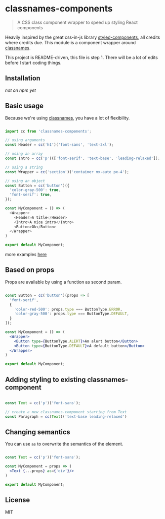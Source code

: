 # classnames-components

> A CSS class component wrapper to speed up styling React components

Heavily inspired by the great css-in-js library [styled-components](https://github.com/styled-components), all credits where credits due.
This module is a component wrapper around [classnames](https://github.com/JedWatson/classnames).

This project is README-driven, this file is step 1. There will be a lot of edits before I start coding things.

## Installation

*not on npm yet*

## Basic usage

Because we're using [classnames](https://github.com/JedWatson/classnames), you have a lot of flexibility.

```js

import cc from 'classnames-components';

// using arguments
const Header = cc('h1')('font-sans', 'text-3xl');

// using an array
const Intro = cc('p')(['font-serif', 'text-base', 'leading-relaxed']);

// using a string
const Wrapper = cc('section')('container mx-auto px-4');

// using an object
const Button = cc('button')({
  'color-gray-500': true,
  'font-serif': true,
});

const MyComponent = () => (
  <Wrapper>
    <Header>A title</Header>
    <Intro>A nice intro</Intro>
    <Button>Ok</Button>
  </Wrapper>
)

export default MyComponent;

```

more examples [here](https://github.com/JedWatson/classnames#usage)

## Based on props

Props are available by using a function as second param.

```jsx

const Button = cc('button')(props => [
  'font-serif',
  {
    'color-red-500': props.type === ButtonType.ERROR,
    'color-gray-500': props.type === ButtonType.DEFAULT,
  }
]);

const MyComponent = () => (
  <Wrapper>
    <Button type={ButtonType.ALERT}>An alert button</Button>
    <Button type={ButtonType.DEFAULT}>A default button</Button>
  </Wrapper>
)

export default MyComponent;

```

## Adding styling to existing classnames-component

```jsx

const Text = cc('p')('font-sans');

// create a new classnames-component starting from Text
const Paragraph = cc(Text)('text-base leading-relaxed')

```

## Changing semantics

You can use `as` to overwrite the semantics of the element.

```jsx

const Text = cc('p')('font-sans');

const MyComponent = props => (
  <Text {...props} as={'div'}/>
)

export default MyComponent;

```


## License

MIT